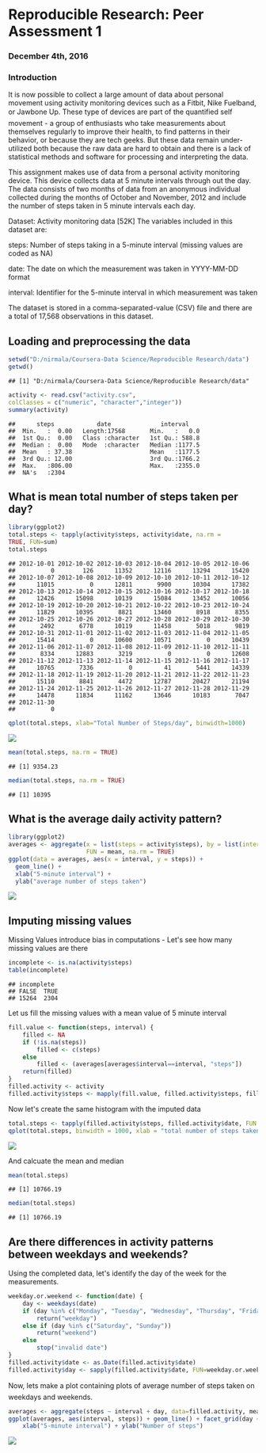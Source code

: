 # Reproducible Research: Peer Assessment 1
### December 4th, 2016 
### Introduction
It is now possible to collect a large amount of data about personal movement using activity monitoring devices such as a Fitbit, Nike Fuelband, or Jawbone Up. These type of devices are part of the quantified self movement - a group of enthusiasts who take measurements about themselves regularly to improve their health, to find patterns in their behavior, or because they are tech geeks. But these data remain under-utilized both because the raw data are hard to obtain and there is a lack of statistical methods and software for processing and interpreting the data.

This assignment makes use of data from a personal activity monitoring device. This device collects data at 5 minute intervals through out the day. The data consists of two months of data from an anonymous individual collected during the months of October and November, 2012 and include the number of steps taken in 5 minute intervals each day.

Dataset: Activity monitoring data [52K] The variables included in this dataset are:

steps: Number of steps taking in a 5-minute interval (missing values are coded as NA)

date: The date on which the measurement was taken in YYYY-MM-DD format

interval: Identifier for the 5-minute interval in which measurement was taken

The dataset is stored in a comma-separated-value (CSV) file and there are a total of 17,568 observations in this dataset.

## Loading and preprocessing the data

```r
setwd("D:/nirmala/Coursera-Data Science/Reproducible Research/data")
getwd()
```

```
## [1] "D:/nirmala/Coursera-Data Science/Reproducible Research/data"
```

```r
activity <- read.csv("activity.csv",
colClasses = c("numeric", "character","integer"))
summary(activity)
```

```
##      steps            date              interval     
##  Min.   :  0.00   Length:17568       Min.   :   0.0  
##  1st Qu.:  0.00   Class :character   1st Qu.: 588.8  
##  Median :  0.00   Mode  :character   Median :1177.5  
##  Mean   : 37.38                      Mean   :1177.5  
##  3rd Qu.: 12.00                      3rd Qu.:1766.2  
##  Max.   :806.00                      Max.   :2355.0  
##  NA's   :2304
```

## What is mean total number of steps taken per day?


```r
library(ggplot2)
total.steps <- tapply(activity$steps, activity$date, na.rm =
TRUE, FUN=sum)
total.steps
```

```
## 2012-10-01 2012-10-02 2012-10-03 2012-10-04 2012-10-05 2012-10-06 
##          0        126      11352      12116      13294      15420 
## 2012-10-07 2012-10-08 2012-10-09 2012-10-10 2012-10-11 2012-10-12 
##      11015          0      12811       9900      10304      17382 
## 2012-10-13 2012-10-14 2012-10-15 2012-10-16 2012-10-17 2012-10-18 
##      12426      15098      10139      15084      13452      10056 
## 2012-10-19 2012-10-20 2012-10-21 2012-10-22 2012-10-23 2012-10-24 
##      11829      10395       8821      13460       8918       8355 
## 2012-10-25 2012-10-26 2012-10-27 2012-10-28 2012-10-29 2012-10-30 
##       2492       6778      10119      11458       5018       9819 
## 2012-10-31 2012-11-01 2012-11-02 2012-11-03 2012-11-04 2012-11-05 
##      15414          0      10600      10571          0      10439 
## 2012-11-06 2012-11-07 2012-11-08 2012-11-09 2012-11-10 2012-11-11 
##       8334      12883       3219          0          0      12608 
## 2012-11-12 2012-11-13 2012-11-14 2012-11-15 2012-11-16 2012-11-17 
##      10765       7336          0         41       5441      14339 
## 2012-11-18 2012-11-19 2012-11-20 2012-11-21 2012-11-22 2012-11-23 
##      15110       8841       4472      12787      20427      21194 
## 2012-11-24 2012-11-25 2012-11-26 2012-11-27 2012-11-28 2012-11-29 
##      14478      11834      11162      13646      10183       7047 
## 2012-11-30 
##          0
```

```r
qplot(total.steps, xlab="Total Number of Steps/day", binwidth=1000)
```

![](PA1_template_files/figure-html/unnamed-chunk-2-1.png)<!-- -->


```r
mean(total.steps, na.rm = TRUE)
```

```
## [1] 9354.23
```

```r
median(total.steps, na.rm = TRUE)
```

```
## [1] 10395
```
## What is the average daily activity pattern?

```r
library(ggplot2)
averages <- aggregate(x = list(steps = activity$steps), by = list(interval = activity$interval),
                      FUN = mean, na.rm = TRUE)
ggplot(data = averages, aes(x = interval, y = steps)) +
  geom_line() + 
  xlab("5-minute interval") +
  ylab("average number of steps taken")
```

![](PA1_template_files/figure-html/unnamed-chunk-4-1.png)<!-- -->
## Imputing missing values
Missing Values introduce bias in computations - Let's see how many missing values are there

```r
incomplete <- is.na(activity$steps)
table(incomplete) 
```

```
## incomplete
## FALSE  TRUE 
## 15264  2304
```

Let us fill the missing values with a mean value of 5 minute interval

```r
fill.value <- function(steps, interval) {
    filled <- NA
    if (!is.na(steps))
        filled <- c(steps)
    else
        filled <- (averages[averages$interval==interval, "steps"])
    return(filled)
}
filled.activity <- activity
filled.activity$steps <- mapply(fill.value, filled.activity$steps, filled.activity$interval)
```

Now let's create the same histogram with the imputed data


```r
total.steps <- tapply(filled.activity$steps, filled.activity$date, FUN = sum)
qplot(total.steps, binwidth = 1000, xlab = "total number of steps taken each day")
```

![](PA1_template_files/figure-html/unnamed-chunk-7-1.png)<!-- -->

And calcuate the mean and median


```r
mean(total.steps)
```

```
## [1] 10766.19
```

```r
median(total.steps)
```

```
## [1] 10766.19
```
## Are there differences in activity patterns between weekdays and weekends?

Using the completed data, let's identify the day of the week for the measurements. 


```r
weekday.or.weekend <- function(date) {
    day <- weekdays(date)
    if (day %in% c("Monday", "Tuesday", "Wednesday", "Thursday", "Friday"))
        return("weekday")
    else if (day %in% c("Saturday", "Sunday"))
        return("weekend")
    else
        stop("invalid date")
}
filled.activity$date <- as.Date(filled.activity$date)
filled.activity$day <- sapply(filled.activity$date, FUN=weekday.or.weekend)
```
Now, lets make a plot containing plots of average number of steps taken on weekdays and weekends.


```r
averages <- aggregate(steps ~ interval + day, data=filled.activity, mean)
ggplot(averages, aes(interval, steps)) + geom_line() + facet_grid(day ~ .) +
    xlab("5-minute interval") + ylab("Number of steps")
```

![](PA1_template_files/figure-html/unnamed-chunk-10-1.png)<!-- -->
